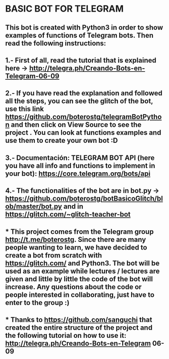 # BASIC BOT FOR TELEGRAM

## This bot is created with Python3 in order to show examples of functions of Telegram bots. Then read the following instructions:

## 1.- First of all, read the tutorial that is explained here -> http://telegra.ph/Creando-Bots-en-Telegram-06-09

## 2.- If you have read the explanation and followed all the steps, you can see the glitch of the bot, use this link https://github.com/boterostg/telegramBotPython and then click on View Source to see the project . You can look at functions examples and use them to create your own bot :D

## 3.- Documentación: TELEGRAM BOT API (here you have all info and functions to implement in your bot): https://core.telegram.org/bots/api

## 4.- The functionalities of the bot are in bot.py  -> https://github.com/boterostg/botBasicoGlitch/blob/master/bot.py and in https://glitch.com/~glitch-teacher-bot

## * This project comes from the Telegram group http://t.me/boterostg. Since there are many people wanting to learn, we have decided to create a bot from scratch with https://glitch.com/ and Python3. The bot will be used as an example while lectures / lectures are given and little by little the code of the bot will increase. Any questions about the code or people interested in collaborating, just have to enter to the group :)

## * Thanks to https://github.com/sanguchi that created the entire structure of the project and the following tutorial on how to use it: http://telegra.ph/Creando-Bots-en-Telegram 06- 09
